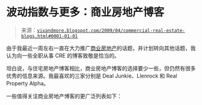 <!--yml

类别：未分类

日期：2024-05-18 17:49:42

-->

# 波动指数与更多：商业房地产博客

> 来源：[`vixandmore.blogspot.com/2009/04/commercial-real-estate-blogs.html#0001-01-01`](http://vixandmore.blogspot.com/2009/04/commercial-real-estate-blogs.html#0001-01-01)

由于我最近一周左右一直在大力推广[商业房地产](http://vixandmore.blogspot.com/search/label/commercial%20real%20estate)的话题，并计划转向其他话题，我认为向一些全职从事 CRE 的博客致敬是恰当的。

坦白说，与住宅房地产博客相比，商业房地产博客的选择要少一些，但仍然有很多优秀的信息来源。我最喜欢的三家分别是 Deal Junkie、Llenrock 和 Real Property Alpha。

一些值得关注商业房地产博客的更广泛列表如下：
